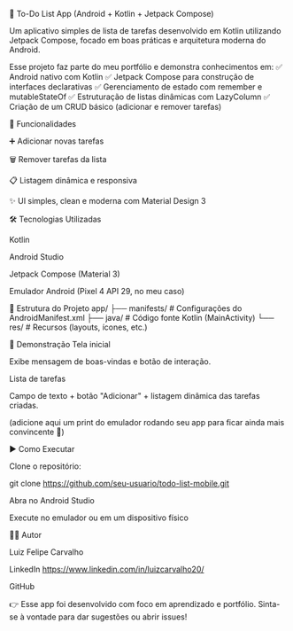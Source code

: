📱 To-Do List App (Android + Kotlin + Jetpack Compose)

Um aplicativo simples de lista de tarefas desenvolvido em Kotlin utilizando Jetpack Compose, focado em boas práticas e arquitetura moderna do Android.

Esse projeto faz parte do meu portfólio e demonstra conhecimentos em:
✅ Android nativo com Kotlin
✅ Jetpack Compose para construção de interfaces declarativas
✅ Gerenciamento de estado com remember e mutableStateOf
✅ Estruturação de listas dinâmicas com LazyColumn
✅ Criação de um CRUD básico (adicionar e remover tarefas)

🚀 Funcionalidades

➕ Adicionar novas tarefas

🗑️ Remover tarefas da lista

📋 Listagem dinâmica e responsiva

✨ UI simples, clean e moderna com Material Design 3

🛠️ Tecnologias Utilizadas

Kotlin

Android Studio

Jetpack Compose (Material 3)

Emulador Android (Pixel 4 API 29, no meu caso)

📂 Estrutura do Projeto
app/
 ├── manifests/         # Configurações do AndroidManifest.xml
 ├── java/              # Código fonte Kotlin (MainActivity)
 └── res/               # Recursos (layouts, ícones, etc.)

📸 Demonstração
Tela inicial

Exibe mensagem de boas-vindas e botão de interação.

Lista de tarefas

Campo de texto + botão "Adicionar" + listagem dinâmica das tarefas criadas.

(adicione aqui um print do emulador rodando seu app para ficar ainda mais convincente 🎯)

▶️ Como Executar

Clone o repositório:

git clone https://github.com/seu-usuario/todo-list-mobile.git


Abra no Android Studio

Execute no emulador ou em um dispositivo físico



👨‍💻 Autor

Luiz Felipe Carvalho

LinkedIn https://www.linkedin.com/in/luizcarvalho20/

GitHub 

👉 Esse app foi desenvolvido com foco em aprendizado e portfólio. Sinta-se à vontade para dar sugestões ou abrir issues!

